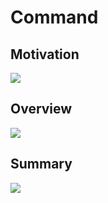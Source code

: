 # Command

## Motivation
<img src="https://github.com/matsennin/csharp-design-patterns/blob/master/Design%20Patterns/Behavioral%20Design%20Patterns/14-Command/CommandMotivation.png" />

## Overview
<img src="https://github.com/matsennin/csharp-design-patterns/blob/master/Design%20Patterns/Behavioral%20Design%20Patterns/14-Command/CommandOverview.png" />

## Summary
<img src="https://github.com/matsennin/csharp-design-patterns/blob/master/Design%20Patterns/Behavioral%20Design%20Patterns/14-Command/CommandSummary.png" />
